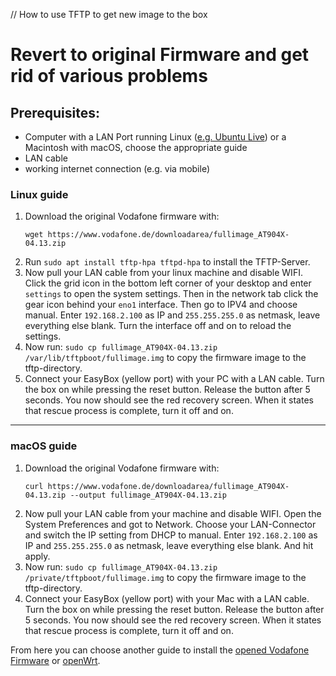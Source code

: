 // How to use TFTP to get new image to the box
# Revert to original Firmware and get rid of various problems

## Prerequisites:
- Computer with a LAN Port running Linux ([e.g. Ubuntu Live](https://tutorials.ubuntu.com/tutorial/try-ubuntu-before-you-install#0)) or a Macintosh with macOS, choose the appropriate guide
- LAN cable
- working internet connection (e.g. via mobile)

### Linux guide

1. Download the original Vodafone firmware with: 
    ```
    wget https://www.vodafone.de/downloadarea/fullimage_AT904X-04.13.zip
    ```
2. Run `sudo apt install tftp-hpa tftpd-hpa` to install the TFTP-Server.
3. Now pull your LAN cable from your linux machine and disable WIFI. Click the grid icon in the bottom left corner of your desktop and enter `settings` to open the system settings. Then in the network tab click the gear icon behind your `eno1` interface. Then go to IPV4 and choose manual. Enter `192.168.2.100` as IP and `255.255.255.0` as netmask, leave everything else blank. Turn the interface off and on to reload the settings.
4. Now run: `sudo cp fullimage_AT904X-04.13.zip /var/lib/tftpboot/fullimage.img` to copy the firmware image to the tftp-directory.
5. Connect your EasyBox (yellow port) with your PC with a LAN cable. Turn the box on while pressing the reset button. Release the button after 5 seconds. You now should see the red recovery screen. When it states that rescue process is complete, turn it off and on.

---

### macOS guide

1. Download the original Vodafone firmware with: 
    ```
    curl https://www.vodafone.de/downloadarea/fullimage_AT904X-04.13.zip --output fullimage_AT904X-04.13.zip
    ```
2. Now pull your LAN cable from your machine and disable WIFI. Open the System Preferences and got to Network. Choose your LAN-Connector and switch the IP setting from DHCP to manual. Enter `192.168.2.100` as IP and `255.255.255.0` as netmask, leave everything else blank. And hit apply.
3. Now run: `sudo cp fullimage_AT904X-04.13.zip /private/tftpboot/fullimage.img` to copy the firmware image to the tftp-directory.
4. Connect your EasyBox (yellow port) with your Mac with a LAN cable. Turn the box on while pressing the reset button. Release the button after 5 seconds. You now should see the red recovery screen. When it states that rescue process is complete, turn it off and on.

From here you can choose another guide to install the [opened Vodafone Firmware]() or [openWrt]().